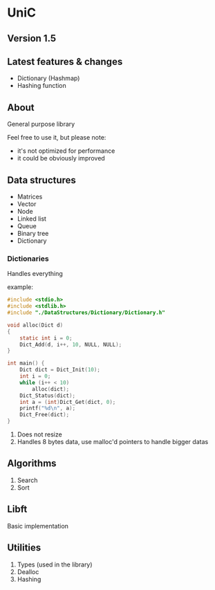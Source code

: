 # UniC

## Version 1.5

## Latest features & changes

- Dictionary (Hashmap)
- Hashing function

## About

General purpose library

Feel free to use it, but please note:

- it's not optimized for performance
- it could be obviously improved

## Data structures

- Matrices
- Vector
- Node
- Linked list
- Queue
- Binary tree
- Dictionary

### Dictionaries

Handles everything

example:

```c
#include <stdio.h>
#include <stdlib.h>
#include "./DataStructures/Dictionary/Dictionary.h"

void alloc(Dict d)
{
	static int i = 0;
	Dict_Add(d, i++, 10, NULL, NULL);
}

int main() {
	Dict dict = Dict_Init(10);
	int i = 0;
	while (i++ < 10)
		alloc(dict);
	Dict_Status(dict);
	int a = (int)Dict_Get(dict, 0);
	printf("%d\n", a);
	Dict_Free(dict);
}

```

1. Does not resize
2. Handles 8 bytes data, use malloc'd pointers to handle bigger datas

## Algorithms

1. Search
2. Sort

## Libft

Basic implementation

## Utilities

1. Types (used in the library)
2. Dealloc
3. Hashing

